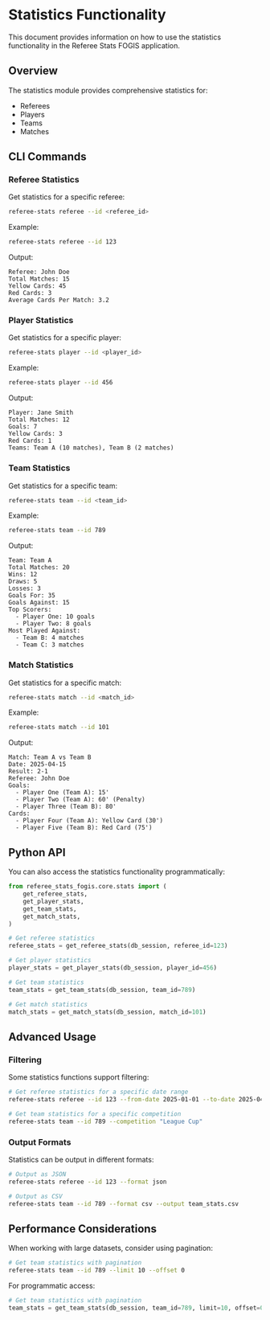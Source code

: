 # Statistics Functionality

This document provides information on how to use the statistics functionality in the Referee Stats FOGIS application.

## Overview

The statistics module provides comprehensive statistics for:
- Referees
- Players
- Teams
- Matches

## CLI Commands

### Referee Statistics

Get statistics for a specific referee:

```bash
referee-stats referee --id <referee_id>
```

Example:
```bash
referee-stats referee --id 123
```

Output:
```
Referee: John Doe
Total Matches: 15
Yellow Cards: 45
Red Cards: 3
Average Cards Per Match: 3.2
```

### Player Statistics

Get statistics for a specific player:

```bash
referee-stats player --id <player_id>
```

Example:
```bash
referee-stats player --id 456
```

Output:
```
Player: Jane Smith
Total Matches: 12
Goals: 7
Yellow Cards: 3
Red Cards: 1
Teams: Team A (10 matches), Team B (2 matches)
```

### Team Statistics

Get statistics for a specific team:

```bash
referee-stats team --id <team_id>
```

Example:
```bash
referee-stats team --id 789
```

Output:
```
Team: Team A
Total Matches: 20
Wins: 12
Draws: 5
Losses: 3
Goals For: 35
Goals Against: 15
Top Scorers:
  - Player One: 10 goals
  - Player Two: 8 goals
Most Played Against:
  - Team B: 4 matches
  - Team C: 3 matches
```

### Match Statistics

Get statistics for a specific match:

```bash
referee-stats match --id <match_id>
```

Example:
```bash
referee-stats match --id 101
```

Output:
```
Match: Team A vs Team B
Date: 2025-04-15
Result: 2-1
Referee: John Doe
Goals:
  - Player One (Team A): 15' 
  - Player Two (Team A): 60' (Penalty)
  - Player Three (Team B): 80'
Cards:
  - Player Four (Team A): Yellow Card (30')
  - Player Five (Team B): Red Card (75')
```

## Python API

You can also access the statistics functionality programmatically:

```python
from referee_stats_fogis.core.stats import (
    get_referee_stats,
    get_player_stats,
    get_team_stats,
    get_match_stats,
)

# Get referee statistics
referee_stats = get_referee_stats(db_session, referee_id=123)

# Get player statistics
player_stats = get_player_stats(db_session, player_id=456)

# Get team statistics
team_stats = get_team_stats(db_session, team_id=789)

# Get match statistics
match_stats = get_match_stats(db_session, match_id=101)
```

## Advanced Usage

### Filtering

Some statistics functions support filtering:

```bash
# Get referee statistics for a specific date range
referee-stats referee --id 123 --from-date 2025-01-01 --to-date 2025-04-30

# Get team statistics for a specific competition
referee-stats team --id 789 --competition "League Cup"
```

### Output Formats

Statistics can be output in different formats:

```bash
# Output as JSON
referee-stats referee --id 123 --format json

# Output as CSV
referee-stats team --id 789 --format csv --output team_stats.csv
```

## Performance Considerations

When working with large datasets, consider using pagination:

```bash
# Get team statistics with pagination
referee-stats team --id 789 --limit 10 --offset 0
```

For programmatic access:

```python
# Get team statistics with pagination
team_stats = get_team_stats(db_session, team_id=789, limit=10, offset=0)
```
